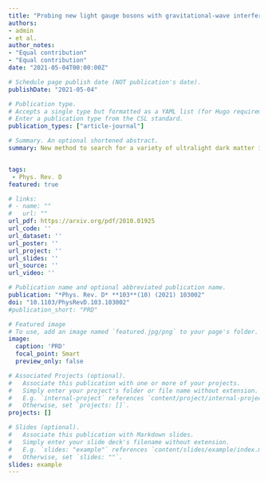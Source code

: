 ```yaml
---
title: "Probing new light gauge bosons with gravitational-wave interferometers using an adapted semicoherent method"
authors:
- admin
- et al.
author_notes:
- "Equal contribution"
- "Equal contribution"
date: "2021-05-04T00:00:00Z"

# Schedule page publish date (NOT publication's date).
publishDate: "2021-05-04"

# Publication type.
# Accepts a single type but formatted as a YAML list (for Hugo requirements).
# Enter a publication type from the CSL standard.
publication_types: ["article-journal"]

# Summary. An optional shortened abstract.
summary: New method to search for a variety of ultralight dark matter interactions with gravitational-wave detectors.


tags:
 - Phys. Rev. D
featured: true

# links:
# - name: ""
#   url: ""
url_pdf: https://arxiv.org/pdf/2010.01925
url_code: ''
url_dataset: ''
url_poster: ''
url_project: ''
url_slides: ''
url_source: ''
url_video: ''

# Publication name and optional abbreviated publication name.
publication: "*Phys. Rev. D* **103**(10) (2021) 103002"
doi: "10.1103/PhysRevD.103.103002"
#publication_short: "PRD"

# Featured image
# To use, add an image named `featured.jpg/png` to your page's folder. 
image:
  caption: 'PRD'
  focal_point: Smart
  preview_only: false

# Associated Projects (optional).
#   Associate this publication with one or more of your projects.
#   Simply enter your project's folder or file name without extension.
#   E.g. `internal-project` references `content/project/internal-project/index.md`.
#   Otherwise, set `projects: []`.
projects: []

# Slides (optional).
#   Associate this publication with Markdown slides.
#   Simply enter your slide deck's filename without extension.
#   E.g. `slides: "example"` references `content/slides/example/index.md`.
#   Otherwise, set `slides: ""`.
slides: example
---
```

